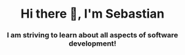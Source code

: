 <h1 align="center">Hi there 👋, I'm Sebastian</h1>
<h3 align="center">I am striving to learn about all aspects of software development!</h3>
